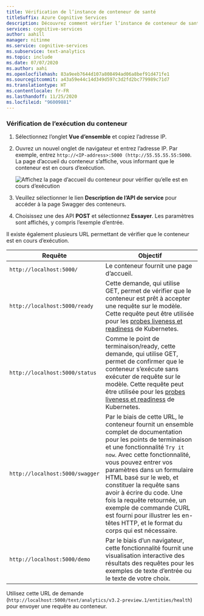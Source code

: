 ```yaml
---
title: Vérification de l’instance de conteneur de santé
titleSuffix: Azure Cognitive Services
description: Découvrez comment vérifier l’instance de conteneur de santé.
services: cognitive-services
author: aahill
manager: nitinme
ms.service: cognitive-services
ms.subservice: text-analytics
ms.topic: include
ms.date: 07/07/2020
ms.author: aahi
ms.openlocfilehash: 83a9eeb7644d107a808494ad06a8bef91d471fe1
ms.sourcegitcommit: a43a59e44c14d349d597c3d2fd2bc779989c71d7
ms.translationtype: HT
ms.contentlocale: fr-FR
ms.lasthandoff: 11/25/2020
ms.locfileid: "96009881"
---
```

### <a name="verify-that-a-container-is-running"></a>Vérification de l’exécution du conteneur

1. Sélectionnez l’onglet **Vue d’ensemble** et copiez l’adresse IP.
1. Ouvrez un nouvel onglet de navigateur et entrez l’adresse IP. Par exemple, entrez `http://<IP-address>:5000 (http://55.55.55.55:5000`. La page d’accueil du conteneur s’affiche, vous informant que le conteneur est en cours d’exécution.

    ![Affichez la page d’accueil du conteneur pour vérifier qu’elle est en cours d’exécution](../media/how-tos/container-instance/swagger-docs-on-container.png)

1. Veuillez sélectionner le lien **Description de l’API de service** pour accéder à la page Swagger des conteneurs.

1. Choisissez une des API **POST** et sélectionnez **Essayer**. Les paramètres sont affichés, y compris l’exemple d’entrée.

Il existe également plusieurs URL permettant de vérifier que le conteneur est en cours d’exécution.

|Requête|Objectif|
|--|--|
|`http://localhost:5000/`|Le conteneur fournit une page d’accueil.|
|`http://localhost:5000/ready`|Cette demande, qui utilise GET, permet de vérifier que le conteneur est prêt à accepter une requête sur le modèle. Cette requête peut être utilisée pour les [probes liveness et readiness](https://kubernetes.io/docs/tasks/configure-pod-container/configure-liveness-readiness-probes/) de Kubernetes.|
|`http://localhost:5000/status`|Comme le point de terminaison/ready, cette demande, qui utilise GET, permet de confirmer que le conteneur s’exécute sans exécuter de requête sur le modèle. Cette requête peut être utilisée pour les [probes liveness et readiness](https://kubernetes.io/docs/tasks/configure-pod-container/configure-liveness-readiness-probes/) de Kubernetes.|
|`http://localhost:5000/swagger`|Par le biais de cette URL, le conteneur fournit un ensemble complet de documentation pour les points de terminaison et une fonctionnalité `Try it now`. Avec cette fonctionnalité, vous pouvez entrer vos paramètres dans un formulaire HTML basé sur le web, et constituer la requête sans avoir à écrire du code. Une fois la requête retournée, un exemple de commande CURL est fourni pour illustrer les en-têtes HTTP, et le format du corps qui est nécessaire. |
|`http://localhost:5000/demo`| Par le biais d’un navigateur, cette fonctionnalité fournit une visualisation interactive des résultats des requêtes pour les exemples de texte d’entrée ou le texte de votre choix.  |

Utilisez cette URL de demande (`http://localhost:5000/text/analytics/v3.2-preview.1/entities/health`) pour envoyer une requête au conteneur.
